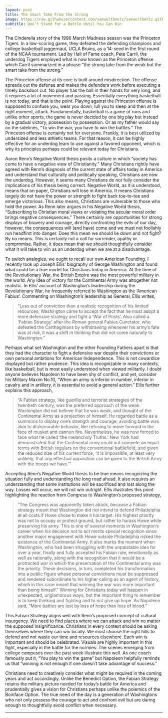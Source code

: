 ```yaml
---
layout: post
title: The Smart Take From the Strong
image: https://raw.githubusercontent.com/samueltbentz/samueltbentz.github.io/master/images/washington.jpeg
subtitle: Don’t Stand for a Battle Until You Can Win
---
```


The Cinderella story of the 1996 March Madness season was the Princeton Tigers. In a low-scoring game, they defeated the defending champions and college basketball juggernaut, UCLA Bruins, as a 14-seed in the first round of the NCAA tournament. Led by Hall of Fame coach, Pete Carril, the underdog Tigers employed what is now known as the Princeton offense which Carril summarized in a phrase “the strong take from the weak but the smart take from the strong.”

The Princeton offense at its core is built around misdirection. The offense spreads out the defense and makes the defenders work before executing a timely backdoor cut. No player has the ball in their hands for very long, and it requires a lot of movement and passing. Essentially everything basketball is not today, and that is the point. Playing against the Princeton offense is supposed to confuse you, wear you down, lull you to sleep and then at the right moment, attack. Fundamentally, basketball is a game of runs and unlike other sports, the game is never decided by one big play but instead by a gradual victory, possession by possession. Or as my father would say on the sidelines, “To win the war, you have to win the battles.” The Princeton offense is certainly not for everyone. Frankly, it is best utilized by undersized and less athletic teams. For that reason, it can be highly effective for an underdog team to use against a favored opponent, which is why its principles perhaps could be relevant today for Christians.

Aaron Renn’s Negative World thesis posits a culture in which “society has come to have a negative view of Christianity.” Many Christians rightly have agreed with Renn’s diagnosis of the current state of affairs today in America and understand that culturally and politically speaking, Christians are now the underdog. However, it seems many Christians do not fully consider the implications of his thesis being correct. Negative World, as it is understood, means that on paper, Christians will lose in America. It means Christians largely do not have the power or strength to fight back toe-to-toe and emerge victorious. This also means, Christians are vulnerable to those who hold the power. As Renn later argues in his Negative World thesis, “Subscribing to Christian moral views or violating the secular moral order brings negative consequences.” There certainly are opportunities for strong displays of bravery and courage, directly confronting the evils of our day, however, the consequences will (and have) come and we must not foolishly run headfirst into danger. Does this mean we should lie down and not fight? By no means. This is certainly not a call for surrender, apathy or compromise. Rather, it does mean that we should thoughtfully consider what it will take to win as an underdog when we are at a disadvantage.

To switch analogies, we ought to recall our own American Founding. I recently took up Joseph Ellis’ biography of George Washington and found what could be a true model for Christians today in America. At the time of the Revolutionary War, the British Empire was the most powerful military in the world. Any idea of victory for the Continental Army was altogether not realistic. In Ellis’ account of Washington’s leadership during the Revolutionary War, he frequently referred to Washington as the ‘American Fabius’. Commenting on Washington’s leadership as General, Ellis writes, 
>“Less out of conviction than a realistic recognition of his limited resources, Washington came to accept the fact that he must adopt a more defensive strategy and fight a ‘War of Posts’. Also called a ‘Fabian Strategy’ after the Roman general Fabius Cunctator, who defeated the Carthaginians by withdrawing whenever his army’s fate was at risk, it was a shift in thinking that did not come naturally to Washington.”

Perhaps what set Washington and the other Founding Fathers apart is that they had the character to fight a defensive war despite their convictions or own personal ambitions for American Independence. This is not cowardice displayed but rather prudence. This idea is recognizable in many contexts, like basketball, but is most easily understood when viewed militarily. I doubt anyone believes Napoleon to have been shy of conflict, and yet, consider his Military Maxim No.10, “When an army is inferior in number, inferior in cavalry and in artillery, it is essential to avoid a general action.” Ellis further explains this approach,
>“A Fabian strategy, like guerilla and terrorist strategies of the twentieth century, was the preferred approach of the weak. Washington did not believe that he was weak, and thought of the Continental Army as a projection of himself. He regarded battle as a summons to display one’s strength and courage; avoiding battle was akin to dishonorable behavior, like refusing to move forward in the face of musket and cannon fire. Nevertheless, he was now forced to face what he called ‘the melancholy Truths.’ New York had demonstrated that the Continental army could not compete on equal terms with British regulars on the conventional battlefield; and given the reduced size of his current force, ‘it is impossible, at least very unlikely, that any effectual opposition can be given to the British Army with the troops we have.'”

Accepting Renn’s Negative World thesis to be true means recognizing the situation fully and understanding the long road ahead. It also requires an understanding that some institutions will be sacrificed and lost along the way. Losses will occur, we will not win outright. Ellis illustrates this point highlighting the reaction from Congress to Washington’s proposed strategy, 
>“The Congress was apparently taken aback, because a Fabian strategy meant that Washington did not intend to defend Philadelphia at all costs if Howe chose to make it his target. His highest priority was not to occupy or protect ground, but rather to harass Howe while preserving his army. This is one of several moments in Washington’s career when his decision not to act merits special recognition since another major engagement with Howe outside Philadelphia risked the existence of the Continental Army. It also marks the moment when Washington, who had been struggling with the unpalatable idea for over a year, finally and fully accepted his Fabian role, emotionally as well as rationally, along with the recognition that it would be a protracted war in which the preservation of the Continental army was the priority. These decisions, in turn, completed his transformation into a public figure whose personal convictions must be suppressed and rendered subordinate to his higher calling as an agent of history, which in this case meant that winning the war was more important than being himself.” Winning for Christians today will happen in unexpected, unglamorous ways, but the important thing to remember is to keep thinking and fighting and to not give up hope. As Napoleon said, “More battles are lost by loss of hope than loss of blood.”

This Fabian Strategy aligns well with Renn’s proposed concept of cultural insurgency. We need to find places where we can attack and win no matter the supposed insignificance. Christians in every context should be asking themselves where they can win locally. We must choose the right hills to defend and not waste our time and resources elsewhere. Each win is important and should be celebrated. Visuals are highly important in this fight, especially in the battle for the normies. The scenes emerging from college campuses over the past week illustrate this well. As one coach famously put it, “You play to win the game” but Napoleon helpfully reminds us that “winning is not enough if one doesn’t take advantage of success.”

Christians need to creatively consider what might be required in the coming years and act accordingly. Unlike the Benedict Option, the Fabian Strategy retains the military picture needed for today’s battle for America and prudentially gives a vision for Christians perhaps unlike the polemics of the Boniface Option. The true need of the day is a generation of Washingtons who not only possess the courage to act and confront evil but are daring enough to thoughtfully avoid conflict when necessary.

****